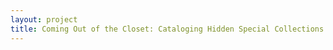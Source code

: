 ```yaml
--- 
layout: project 
title: Coming Out of the Closet: Cataloging Hidden Special Collections and Archives at the Fashion Institue of Technology
---
```



